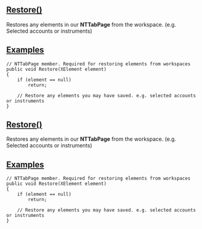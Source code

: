 ## [Restore()](https://developer.ninjatrader.com/docs/desktop/restore\#restore())

Restores any elements in our **NTTabPage** from the workspace. (e.g. Selected accounts or instruments)

## [Examples](https://developer.ninjatrader.com/docs/desktop/restore\#examples)

```jsx-150469391 csharp
// NTTabPage member. Required for restoring elements from workspaces
public void Restore(XElement element)
{
    if (element == null)
        return;

    // Restore any elements you may have saved. e.g. selected accounts or instruments
}

```

## [Restore()](https://developer.ninjatrader.com/docs/desktop/restore\#restore())

Restores any elements in our **NTTabPage** from the workspace. (e.g. Selected accounts or instruments)

## [Examples](https://developer.ninjatrader.com/docs/desktop/restore\#examples)

```jsx-150469391 csharp
// NTTabPage member. Required for restoring elements from workspaces
public void Restore(XElement element)
{
    if (element == null)
        return;

    // Restore any elements you may have saved. e.g. selected accounts or instruments
}

```